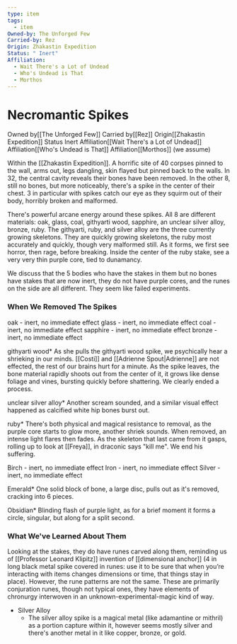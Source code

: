 ```yaml
---
type: item
tags:
  - item
Owned-by: The Unforged Few
Carried-by: Rez
Origin: Zhakastin Expedition
Status: " Inert"
Affiliation:
  - Wait There's a Lot of Undead
  - Who's Undead is That
  - Morthos
---
```

# Necromantic Spikes
<span class="dataview inline-field"><span class="inline-field-key">Owned by</span><span class="inline-field-value">[[The Unforged Few]]</span></span>
<span class="dataview inline-field"><span class="inline-field-key">Carried by</span><span class="inline-field-value">[[Rez]]</span></span>
<span class="dataview inline-field"><span class="inline-field-key">Origin</span><span class="inline-field-value">[[Zhakastin Expedition]]</span></span>
<span class="dataview inline-field"><span class="inline-field-key">Status</span><span class="inline-field-value"> Inert</span></span>
<span class="dataview inline-field"><span class="inline-field-key">Affiliation</span><span class="inline-field-value">[[Wait There's a Lot of Undead]]</span></span>
<span class="dataview inline-field"><span class="inline-field-key">Affiliation</span><span class="inline-field-value">[[Who's Undead is That]]</span></span>
<span class="dataview inline-field"><span class="inline-field-key">Affiliation</span><span class="inline-field-value">[[Morthos]]</span></span> (we assume)

Within the [[Zhakastin Expedition]]. A horrific site of 40 corpses pinned to the wall, arms out, legs dangling, skin flayed but pinned back to the walls. In 32, the central cavity reveals their bones have been removed. In the other 8, still no bones, but more noticeably, there's a spike in the center of their chest. 3 in particular with spikes catch our eye as they squirm out of their body, horribly broken and malformed. 

There's powerful arcane energy around these spikes. All 8 are different materials: oak, glass, coal, githyarti wood, sapphire, an unclear silver alloy, bronze, ruby. The githyarti, ruby, and silver alloy are the three currently growing skeletons. They are quickly growing skeletons, the ruby most accurately and quickly, though very malformed still. As it forms, we first see horror, then rage, before breaking. Inside the center of the ruby stake, see a very very thin purple core, tied to dunamancy. 

We discuss that the 5 bodies who have the stakes in them but no bones have stakes that are now inert, they do not have purple cores, and the runes on the side are all different. They seem like failed experiments. 

### When We Removed The Spikes
oak - inert, no immediate effect
glass - inert, no immediate effect
coal - inert, no immediate effect
sapphire - inert, no immediate effect
bronze - inert, no immediate effect

githyarti wood*
	As she pulls the githyarti wood spike, we psychically hear a shrieking in our minds. [[Costi]] and [[Adrienne Spout|Adrienne]] are not effected, the rest of our brains hurt for a minute. As the spike leaves, the bone material rapidly shoots out from the center of it, it grows like dense foliage and vines, bursting quickly before shattering. We clearly ended a process.

unclear silver alloy*
	Another scream sounded, and a similar visual effect happened as calcified white hip bones burst out. 

ruby*
	There's both physical and magical resistance to removal, as the purple core starts to glow more, another shriek sounds. When removed, an intense light flares then fades. As the skeleton that last came from it gasps, rolling up to look at [[Freya]], in draconic says "kill me". We end his suffering. 

Birch - inert, no immediate effect
Iron - inert, no immediate effect
Silver - inert, no immediate effect

Emerald*
	One solid block of bone, a large disc, pulls out as it's removed, cracking into 6 pieces.

Obsidian*
	Blinding flash of purple light, as for a brief moment it forms a circle, singular, but along for a split second.


### What We've Learned About Them
Looking at the stakes, they do have runes carved along them, reminding us of [[Professor Leonard Klipitz]] invention of [[dimensional anchor]] (4 in long black metal spike covered in runes: use it to be sure that when you’re interacting with items changes dimensions or time, that things stay in place). However, the rune patterns are not the same. These are primarily conjuration runes, though not typical ones, they have elements of chronurgy interwoven in an unknown-experimental-magic kind of way. 

* Silver Alloy
	* The silver alloy spike is a magical metal (like adamantine or mithril) as a portion capture within it, however seems mostly silver and there's another metal in it like copper, bronze, or gold. 


